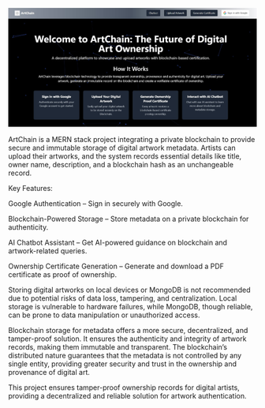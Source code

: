 ![alt text](./Frontend/public/sshomepage.jpg)

ArtChain is a MERN stack project integrating a private blockchain to provide secure and immutable storage of digital artwork metadata. Artists can upload their artworks, and the system records essential details like title, owner name, description, and a blockchain hash as an unchangeable record.

Key Features:

Google Authentication – Sign in securely with Google.

Blockchain-Powered Storage – Store metadata on a private blockchain for authenticity.

AI Chatbot Assistant – Get AI-powered guidance on blockchain and artwork-related queries.

Ownership Certificate Generation – Generate and download a PDF certificate as proof of ownership.

Storing digital artworks on local devices or MongoDB is not recommended due to potential risks of data loss, tampering, and centralization. Local storage is vulnerable to hardware failures, while MongoDB, though reliable, can be prone to data manipulation or unauthorized access.

Blockchain storage for metadata offers a more secure, decentralized, and tamper-proof solution. It ensures the authenticity and integrity of artwork records, making them immutable and transparent. The blockchain’s distributed nature guarantees that the metadata is not controlled by any single entity, providing greater security and trust in the ownership and provenance of digital art.

This project ensures tamper-proof ownership records for digital artists, providing a decentralized and reliable solution for artwork authentication.
